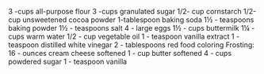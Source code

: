 3 -cups all-purpose flour
3 -cups granulated sugar
1/2- cup cornstarch
1/2-cup unsweetened cocoa powder
1-tablespoon baking soda
1½ - teaspoons baking powder
1½ - teaspoons salt
4 - large eggs
1½ - cups buttermilk
1¼ - cups warm water
1/2 - cup vegetable oil
1 - teaspoon vanilla extract
1 - teaspoon distilled white vinegar
2 - tablespoons red food coloring
Frosting:
16 - ounces cream cheese softened
1 - cup butter softened
4 - cups powdered sugar
1 - teaspoon vanilla